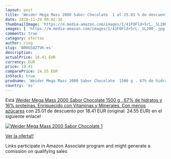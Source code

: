 ```yaml
---
layout: post
title: 'Weider Mega Mass 2000 Sabor Chocolate  1 al 25.01 % de descuento'
date: 2020-11-29 09:02:38
thumbnailImage: 'https://m.media-amazon.com/images/I/41FOFld+5rL._SL200_.jpg'
images: [ 'https://m.media-amazon.com/images/I/41FOFld+5rL._SL200_.jpg' ]
comments: true
category: ofertas
author: ring
slug: 'B00GSQZTVK-es'
description:
actualPrice: 18.41 EUR
currency: EUR
price: 18.41
comparePrice: 24.55 EUR
inStock: true
prodname: 'Weider Mega Mass 2000 Sabor Chocolate  1500 g . 67% de hidratos y 16% proteínas. Enriquecido con Vitaminas y Minerales. Con menos azúcares'
country: 'es'
---
```


Está [Weider Mega Mass 2000 Sabor Chocolate  1500 g . 67% de hidratos y 16% proteínas. Enriquecido con Vitaminas y Minerales. Con menos azúcares](https://www.amazon.es/dp/B00GSQZTVK/?tag=tolees-21) con 25.01 de descuento por 18.41 EUR (original: 24.55 EUR) en el siguiente enlace!

[![Weider Mega Mass 2000 Sabor Chocolate  1](https://m.media-amazon.com/images/I/41FOFld+5rL._SL200_.jpg)](https://www.amazon.es/dp/B00GSQZTVK/?tag=tolees-21)

[Ver la oferta!!](https://www.amazon.es/dp/B00GSQZTVK/?tag=tolees-21)

Links participate in Amazon Associate program and might generate a comission on qualifying sales


